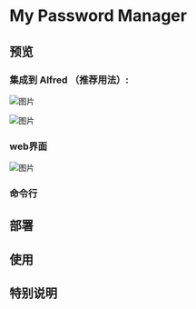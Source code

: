 # My Password Manager

## 预览

### 集成到 Alfred （推荐用法）:

 ![图片](https://dn-coding-net-production-pp.qbox.me/64567145-7e23-48f2-acbb-eabbea7f14fd.png) 
 
  ![图片](https://dn-coding-net-production-pp.qbox.me/f6b4f9bd-7093-42fe-9829-f2c46b7dc706.png) 


### web界面

  ![图片](https://dn-coding-net-production-pp.qbox.me/39fdcca7-aeae-4c2b-b4b4-2e6768ebdc54.png) 

### 命令行

## 部署



## 使用

## 特别说明